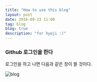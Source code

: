 ```yaml
---
title: "How to use this blog"
layout: post
date: 2016-09-23 11:00
tag: blog
blog: true
description: "for hyeji :)"
---
```


### Github 로그인을 한다

로그인을 하고 나면 다음과 같은 창이 뜰 것이다.

![blog](https://user-images.githubusercontent.com/55655726/65507329-aa376400-df08-11e9-98e3-67f2e6f6fe3d.png)




